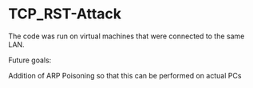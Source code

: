 # TCP_RST-Attack

The code was run on virtual machines that were connected to the same LAN.

Future goals:

Addition of ARP Poisoning so that this can be performed on actual PCs
